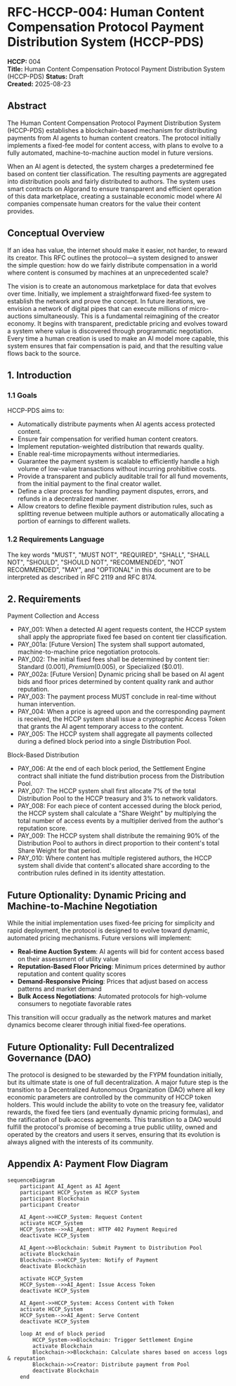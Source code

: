 # RFC-HCCP-004: Human Content Compensation Protocol Payment Distribution System (HCCP-PDS)

**HCCP:** 004  
**Title:** Human Content Compensation Protocol Payment Distribution System (HCCP-PDS) 
**Status:** Draft  
**Created:** 2025-08-23  

## Abstract

The Human Content Compensation Protocol Payment Distribution System (HCCP-PDS) establishes a blockchain-based mechanism for distributing payments from AI agents to human content creators. The protocol initially implements a fixed-fee model for content access, with plans to evolve to a fully automated, machine-to-machine auction model in future versions. 

When an AI agent is detected, the system charges a predetermined fee based on content tier classification. The resulting payments are aggregated into distribution pools and fairly distributed to authors. The system uses smart contracts on Algorand to ensure transparent and efficient operation of this data marketplace, creating a sustainable economic model where AI companies compensate human creators for the value their content provides.

## Conceptual Overview

If an idea has value, the internet should make it easier, not harder, to reward its creator. This RFC outlines the protocol—a system designed to answer the simple question: how do we fairly distribute compensation in a world where content is consumed by machines at an unprecedented scale?

The vision is to create an autonomous marketplace for data that evolves over time. Initially, we implement a straightforward fixed-fee system to establish the network and prove the concept. In future iterations, we envision a network of digital pipes that can execute millions of micro-auctions simultaneously. This is a fundamental reimagining of the creator economy. It begins with transparent, predictable pricing and evolves toward a system where value is discovered through programmatic negotiation. Every time a human creation is used to make an AI model more capable, this system ensures that fair compensation is paid, and that the resulting value flows back to the source.

## 1. Introduction

### 1.1 Goals

HCCP-PDS aims to:
- Automatically distribute payments when AI agents access protected content.
- Ensure fair compensation for verified human content creators.
- Implement reputation-weighted distribution that rewards quality.
- Enable real-time micropayments without intermediaries.
- Guarantee the payment system is scalable to efficiently handle a high volume of low-value transactions without incurring prohibitive costs.
- Provide a transparent and publicly auditable trail for all fund movements, from the initial payment to the final creator wallet.
- Define a clear process for handling payment disputes, errors, and refunds in a decentralized manner.
- Allow creators to define flexible payment distribution rules, such as splitting revenue between multiple authors or automatically allocating a portion of earnings to different wallets.

### 1.2 Requirements Language

The key words "MUST", "MUST NOT", "REQUIRED", "SHALL", "SHALL NOT", "SHOULD", "SHOULD NOT", "RECOMMENDED", "NOT RECOMMENDED", "MAY", and "OPTIONAL" in this document are to be interpreted as described in RFC 2119 and RFC 8174.

## 2. Requirements

 Payment Collection and Access
* PAY_001: When a detected AI agent requests content, the HCCP system shall apply the appropriate fixed fee based on content tier classification.
* PAY_001a: [Future Version] The system shall support automated, machine-to-machine price negotiation protocols.
* PAY_002: The initial fixed fees shall be determined by content tier: Standard ($0.001), Premium ($0.005), or Specialized ($0.01).
* PAY_002a: [Future Version] Dynamic pricing shall be based on AI agent bids and floor prices determined by content quality rank and author reputation.
* PAY_003: The payment process MUST conclude in real-time without human intervention.
* PAY_004: When a price is agreed upon and the corresponding payment is received, the HCCP system shall issue a cryptographic Access Token that grants the AI agent temporary access to the content.
* PAY_005: The HCCP system shall aggregate all payments collected during a defined block period into a single Distribution Pool.

Block-Based Distribution
* PAY_006: At the end of each block period, the Settlement Engine contract shall initiate the fund distribution process from the Distribution Pool.
* PAY_007: The HCCP system shall first allocate 7% of the total Distribution Pool to the HCCP treasury and 3% to network validators.
* PAY_008: For each piece of content accessed during the block period, the HCCP system shall calculate a "Share Weight" by multiplying the total number of access events by a multiplier derived from the author's reputation score.
* PAY_009: The HCCP system shall distribute the remaining 90% of the Distribution Pool to authors in direct proportion to their content's total Share Weight for that period.
* PAY_010: Where content has multiple registered authors, the HCCP system shall divide that content's allocated share according to the contribution rules defined in its identity attestation.



## Future Optionality: Dynamic Pricing and Machine-to-Machine Negotiation

While the initial implementation uses fixed-fee pricing for simplicity and rapid deployment, the protocol is designed to evolve toward dynamic, automated pricing mechanisms. Future versions will implement:

- **Real-time Auction System**: AI agents will bid for content access based on their assessment of utility value
- **Reputation-Based Floor Pricing**: Minimum prices determined by author reputation and content quality scores
- **Demand-Responsive Pricing**: Prices that adjust based on access patterns and market demand
- **Bulk Access Negotiations**: Automated protocols for high-volume consumers to negotiate favorable rates

This transition will occur gradually as the network matures and market dynamics become clearer through initial fixed-fee operations.

## Future Optionality: Full Decentralized Governance (DAO)

The protocol is designed to be stewarded by the FYPM foundation initially, but its ultimate state is one of full decentralization. A major future step is the transition to a Decentralized Autonomous Organization (DAO) where all key economic parameters are controlled by the community of HCCP token holders. This would include the ability to vote on the treasury fee, validator rewards, the fixed fee tiers (and eventually dynamic pricing formulas), and the ratification of bulk-access agreements. This transition to a DAO would fulfill the protocol's promise of becoming a true public utility, owned and operated by the creators and users it serves, ensuring that its evolution is always aligned with the interests of its community.



## Appendix A: Payment Flow Diagram

```mermaid
sequenceDiagram
    participant AI_Agent as AI Agent
    participant HCCP_System as HCCP System
    participant Blockchain
    participant Creator

    AI_Agent->>HCCP_System: Request Content
    activate HCCP_System
    HCCP_System-->>AI_Agent: HTTP 402 Payment Required
    deactivate HCCP_System

    AI_Agent->>Blockchain: Submit Payment to Distribution Pool
    activate Blockchain
    Blockchain-->>HCCP_System: Notify of Payment
    deactivate Blockchain

    activate HCCP_System
    HCCP_System-->>AI_Agent: Issue Access Token
    deactivate HCCP_System

    AI_Agent->>HCCP_System: Access Content with Token
    activate HCCP_System
    HCCP_System-->>AI_Agent: Serve Content
    deactivate HCCP_System

    loop At end of block period
        HCCP_System->>Blockchain: Trigger Settlement Engine
        activate Blockchain
        Blockchain->>Blockchain: Calculate shares based on access logs & reputation
        Blockchain->>Creator: Distribute payment from Pool
        deactivate Blockchain
    end
```